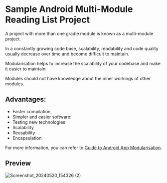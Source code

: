 # Sample Android Multi-Module Reading List Project

A project with more than one gradle module is known as a multi-module project.

In a constantly growing code base, scalability, readability and code quality usually decrease over time and become difficult to maintain.

Modularisation helps to increase the scalability of your codebase and make it easier to maintain.

Modules should not have knowledge about the inner workings of other modules.

## Advantages:

* Faster compilation,
* Simpler and easier software: 
* Testing new technologies
* Scalability
* Reusability
* Encapsulation

For more information, you can refer to [Guide to Android App Modularisation](https://developer.android.com/topic/modularization).

## Preview


![Screenshot_20240520_154326 (2)](https://github.com/aysegulbozdag/ReadingListWithMultiModule/assets/38127324/f0591c86-64ee-481c-8057-6c0aad9b2f45)


